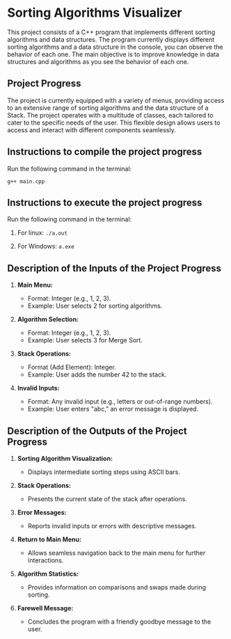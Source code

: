 # Sorting Algorithms Visualizer

This project consists of a C++ program that implements different sorting algorithms and data structures. The program currently displays different sorting algorithms and a data structure in the console, you can observe the behavior of each one. The main objective is to improve knowledge in data structures and algorithms as you see the behavior of each one.

## Project Progress

The project is currently equipped with a variety of menus, providing access to an extensive range of sorting algorithms and the data structure of a Stack. The project operates with a multitude of classes, each tailored to cater to the specific needs of the user. This flexible design allows users to access and interact with different components seamlessly.

## Instructions to compile the project progress
Run the following command in the terminal:

`g++ main.cpp` 

## Instructions to execute the project progress
Run the following command in the terminal:

1. For linux:
`./a.out` 

2. For Windows:
`a.exe`

## Description of the Inputs of the Project Progress

1. **Main Menu:**
   - Format: Integer (e.g., 1, 2, 3).
   - Example: User selects 2 for sorting algorithms.

2. **Algorithm Selection:**
   - Format: Integer (e.g., 1, 2, 3).
   - Example: User selects 3 for Merge Sort.

3. **Stack Operations:**
   - Format (Add Element): Integer.
   - Example: User adds the number 42 to the stack.

4. **Invalid Inputs:**
   - Format: Any invalid input (e.g., letters or out-of-range numbers).
   - Example: User enters "abc," an error message is displayed.

## Description of the Outputs of the Project Progress

1. **Sorting Algorithm Visualization:**
   - Displays intermediate sorting steps using ASCII bars.

2. **Stack Operations:**
   - Presents the current state of the stack after operations.

3. **Error Messages:**
   - Reports invalid inputs or errors with descriptive messages.

4. **Return to Main Menu:**
   - Allows seamless navigation back to the main menu for further interactions.

5. **Algorithm Statistics:**
   - Provides information on comparisons and swaps made during sorting.

6. **Farewell Message:**
   - Concludes the program with a friendly goodbye message to the user.
